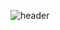 ![header](https://capsule-render.vercel.app/api?type=waving&color=A0A0FF&height=300&section=header&text=WELCOME&fontSize=90&desc=kim's%project&fontSize=40)
